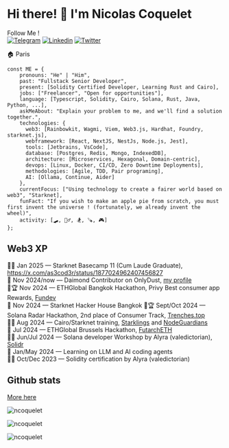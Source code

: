 # Hi there! 👋 I'm Nicolas Coquelet

Follow Me !<br />
[![Telegram](https://img.shields.io/badge/My%20contact-2CA5E0?style=for-the-badge&logo=telegram&logoColor=white)](https://t.me/nicode2140)
[![Linkedin](https://img.shields.io/badge/in-My%20works-0077B5?style=for-the-badge&logo=linkedin&logoColor=white)](https://linkedin.com/in/nicolas-coquelet-0043b28b)
[![Twitter](https://img.shields.io/badge/My%20thoughts-000000?style=for-the-badge&logo=x&logoColor=white)](https://x.com/as3cod3r)


🏠 Paris 

```
const ME = {
    pronouns: "He" | "Him",
    past: "Fullstack Senior Developer",
    present: [Solidity Certified Developer, Learning Rust and Cairo],
    jobs: ["Freelancer", "Open for opportunities"],
    language: [Typescript, Solidity, Cairo, Solana, Rust, Java, Python, ...],
    askMeAbout: "Explain your problem to me, and we'll find a solution together.",
    technologies: {
      web3: [Rainbowkit, Wagmi, Viem, Web3.js, Hardhat, Foundry, starknet.js],
      webframework: [React, NextJS, NestJs, Node.js, Jest],
      tools: [Jetbrains, VsCode],
      database: [Postgres, Redis, Mongo, IndexedDB],
      architecture: [Microservices, Hexagonal, Domain-centric],
      devops: [Linux, Docker, CI/CD, Zero Downtime Deployments],
      methodologies: [Agile, TDD, Pair programing],
      AI: [Ollama, Continue, Aider]
    },
    currentFocus: ["Using technology to create a fairer world based on web3", "Starknet],
    funFact: "If you wish to make an apple pie from scratch, you must first invent the universe ! (fortunately, we already invent the wheel)",
    activity: [🛹, 🚵‍♂️, 🏂, 🪚, 🎮] 
};
```

## Web3 XP

👨‍🎓 Jan 2025 — Starknet Basecamp 11 (Cum Laude Graduate), https://x.com/as3cod3r/status/1877024962407456827 <br />
👷 Nov 2024/now — Daimond Contributor on OnlyDust, [my profile](https://app.onlydust.com/users/ncoquelet/overview) <br />
🥷🏆 Nov 2024 — ETHGlobal Bangkok Hackathon, Privy Best consumer app Rewards, [Fundev](https://ethglobal.com/showcase/fundev-uebrz) <br />
🥷 Nov 2024 — Starknet Hacker House Bangkok
🥷🏆 Sept/Oct 2024 — Solana Radar Hackathon, 2nd place of Consumer Track, [Trenches.top](https://arena.colosseum.org/projects/explore/trenches.top) <br /> 
👨‍🎓 Aug 2024 — Cairo/Starknet training, [Starklings](https://github.com/shramee/starklings-cairo1) and [NodeGuardians](https://nodeguardians.io/character/nicode) <br />
🥷 Jul 2024 — ETHGlobal Brussels Hackathon, [FutarchETH](https://ethglobal.com/showcase/futarcheth-sw2fz) <br />
👨‍🎓 Jun/Jul 2024 — Solana developer Workshop by Alyra (valedictorian), [Solidr](https://x.com/solidr_app) <br />
🤖 Jan/May 2024 — Learning on LLM and AI coding agents <br />
👨‍🎓 Oct/Dec 2023 — Solidity certification by Alyra (valedictorian)  

## Github stats

[More here](https://github.com/ncoquelet) 
<p align="left"> <img src="https://github-readme-stats.vercel.app/api?username=ncoquelet&hide=stars&show_icons=true&theme=radical&show=prs_merged_percentage&hide_rank=true" alt="ncoquelet" /> </p>

<p align="left"> <img src="https://github-readme-stats.vercel.app/api/top-langs/?username=ncoquelet&layout=compact&theme=radical" alt="ncoquelet" /> </p>

<p align="left"> <img src="https://komarev.com/ghpvc/?username=ncoquelet&label=Profile%20views&color=0e75b6&style=flat" alt="ncoquelet" /> </p>

